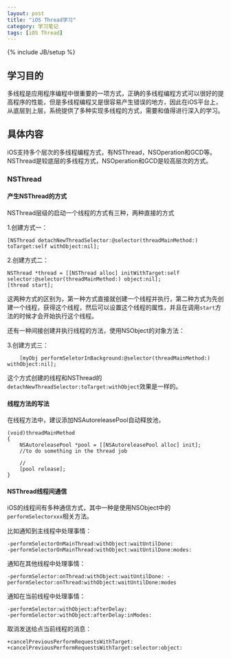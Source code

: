 ```yaml
---
layout: post
title: "iOS Thread学习"
category: 学习笔记
tags: [iOS Thread]
---
```

{% include JB/setup %}

## 学习目的
多线程是应用程序编程中很重要的一项方式，正确的多线程编程方式可以很好的提高程序的性能，但是多线程编程又是很容易产生错误的地方，因此在iOS平台上，从底层到上层，系统提供了多种实现多线程的方式，需要和值得进行深入的学习。
## 具体内容
iOS支持多个层次的多线程编程方式，有NSThread，NSOperation和GCD等。NSThread是较底层的多线程方式，NSOperation和GCD是较高层次的方式。

### NSThread

#### 产生NSThread的方式
NSThread层级的启动一个线程的方式有三种，两种直接的方式

1.创建方式一：

	[NSThread detachNewThreadSelector:@selector(threadMainMethod:) toTarget:self withObject:nil];		

2.创建方式二：
	
	NSThread *thread = [[NSThread alloc] initWithTarget:self selector:@selector(threadMainMethod:) object:nil];
	[thread start];
	
这两种方式的区别为，第一种方式直接就创建一个线程并执行，第二种方式为先创建一个线程，获得这个线程，然后可以设置这个线程的属性，并且在调用`start`方法的时候才会开始执行这个线程。

还有一种间接创建并执行线程的方法，使用NSObject的对象方法：

3.创建方式三：

		[myObj performSeletorInBackground:@selector(threadMainMethod:) withObject:nil];
	
这个方式创建的线程和NSThread的`detachNewThreadSelector:toTarget:withObject`效果是一样的。		


#### 线程方法的写法

在线程方法中，建议添加NSAutoreleasePool自动释放池，

	(void)threadMainMethod
	{
		NSAutoreleasePool *pool = [[NSAutoreleasePool alloc] init];
		//to do something in the thread job
		
		//
		[pool release];
	}
	
#### NSThread线程间通信

iOS的线程间有多种通信方式，其中一种是使用NSObject中的`performSelectorxxx`相关方法。

比如通知到主线程中处理事情：

	-performSelectorOnMainThread:withObject:waitUntilDone:
	-performSelectorOnMainThread:withObject:waitUntilDone:modes:
	
通知在其他线程中处理事情：

	-performSelector:onThread:withObject:waitUntilDone:	-performSelector:onThread:withObject:waitUntilDone:modes
	
通知在当前线程中处理事情：

	-performSelector:withObject:afterDelay:
	-performSelector:withObject:afterDelay:inModes:		
取消发送给点当前线程的消息：

	+cancelPreviousPerformRequestsWithTarget:
	+cancelPreviousPerformRequestsWithTarget:selector:object:

 
  
